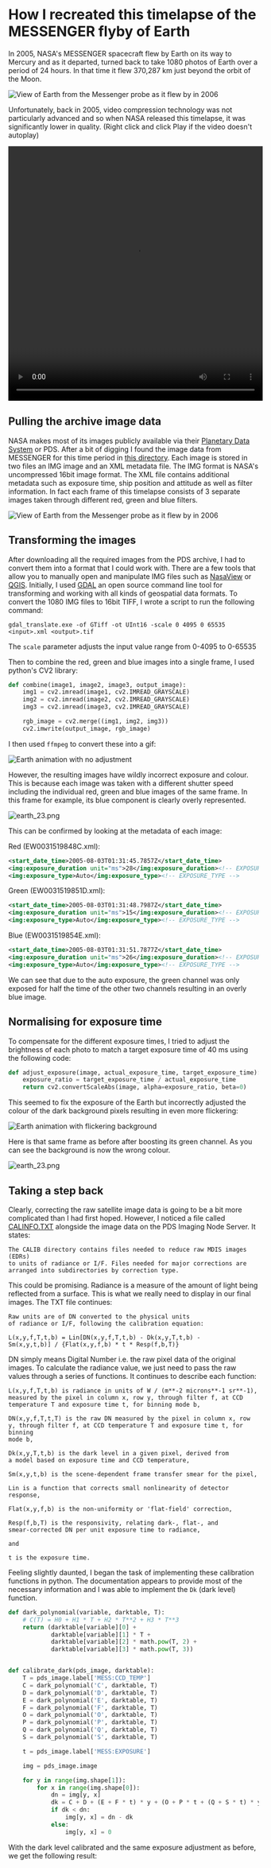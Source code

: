 
# How I recreated this timelapse of the MESSENGER flyby of Earth 

In 2005, NASA's MESSENGER spacecraft flew by Earth on its way to Mercury and as it departed, turned back to take 1080 
photos of Earth over a period of 24 hours. In that time it flew 370,287 km just beyond the orbit of the Moon.

![View of Earth from the Messenger probe as it flew by in 2006]({{site.baseurl}}/assets/images/EarthAnimation.gif)

Unfortunately, back in 2005, video compression technology was not particularly advanced and so when NASA released this 
timelapse, it was significantly lower in quality. (Right click and click Play if the video doesn't autoplay)

<video autoplay="autoplay" loop="loop" width="512" height="512">
  <source src="{{site.baseurl}}/assets/video/MESSENGEREarthDeparture.mp4" type="video/mp4">
</video>

## Pulling the archive image data

NASA makes most of its images publicly available via their [Planetary Data System](https://pds.nasa.gov/) or PDS. After
a bit of digging I found the image data from MESSENGER for this time period in 
[this directory](https://pdsimage2.wr.usgs.gov/Messenger/MSGRMDS_1001/). Each image is stored in two files an IMG image
and an XML metadata file. The IMG format is NASA's uncompressed 16bit image format. The XML file contains additional
metadata such as exposure time, ship position and attitude as well as filter information. In fact each frame of this
timelapse consists of 3 separate images taken through different red, green and blue filters.

![View of Earth from the Messenger probe as it flew by in 2006]({{site.baseurl}}/assets/images/MessengerFrames.gif)

## Transforming the images

After downloading all the required images from the PDS archive, I had to convert them into a format that I could work
with. There are a few tools that allow you to manually open and manipulate IMG files such as [NasaView](https://pds.nasa.gov/tools/about/pds3-tools/nasa-view.shtml) or 
[QGIS](https://www.qgis.org). Initially, I used [GDAL](https://gdal.org/) an open source command line tool for transforming and working with all kinds 
of geospatial data formats. To convert the 1080 IMG files to 16bit TIFF, I wrote a script to run the following command:

```commandline
gdal_translate.exe -of GTiff -ot UInt16 -scale 0 4095 0 65535 <input>.xml <output>.tif
```

The `scale` parameter adjusts the input value range from 0-4095 to 0-65535

Then to combine the red, green and blue images into a single frame, I used python's CV2 library:

```python
def combine(image1, image2, image3, output_image):
    img1 = cv2.imread(image1, cv2.IMREAD_GRAYSCALE)
    img2 = cv2.imread(image2, cv2.IMREAD_GRAYSCALE)
    img3 = cv2.imread(image3, cv2.IMREAD_GRAYSCALE)

    rgb_image = cv2.merge((img1, img2, img3))
    cv2.imwrite(output_image, rgb_image)
```

I then used `ffmpeg` to convert these into a gif:

![Earth animation with no adjustment]({{site.baseurl}}/assets/images/EarthAnimationRaw.gif)

However, the resulting images have wildly incorrect exposure and colour. This is because each image was taken with a
different shutter speed including the individual red, green and blue images of the same frame. In this frame for 
example, its blue component is clearly overly represented. 

![earth_23.png]({{site.baseurl}}/assets/images/EarthFrame23.png)


This can be confirmed by looking at the metadata of each image:

Red (EW0031519848C.xml): 
```xml
<start_date_time>2005-08-03T01:31:45.7857Z</start_date_time>
<img:exposure_duration unit="ms">28</img:exposure_duration><!-- EXPOSURE_DURATION -->
<img:exposure_type>Auto</img:exposure_type><!-- EXPOSURE_TYPE -->
```

Green (EW0031519851D.xml):
```xml
<start_date_time>2005-08-03T01:31:48.7987Z</start_date_time>
<img:exposure_duration unit="ms">15</img:exposure_duration><!-- EXPOSURE_DURATION -->
<img:exposure_type>Auto</img:exposure_type><!-- EXPOSURE_TYPE -->
```

Blue (EW0031519854E.xml):
```xml
<start_date_time>2005-08-03T01:31:51.7877Z</start_date_time>
<img:exposure_duration unit="ms">26</img:exposure_duration><!-- EXPOSURE_DURATION -->
<img:exposure_type>Auto</img:exposure_type><!-- EXPOSURE_TYPE -->
```

We can see that due to the auto exposure, the green channel was only exposed for half the time of the other two channels
resulting in an overly blue image.

## Normalising for exposure time

To compensate for the different exposure times, I tried to adjust the brightness of each photo to match a target exposure
time of 40 ms using the following code:

```python
def adjust_exposure(image, actual_exposure_time, target_exposure_time):
    exposure_ratio = target_exposure_time / actual_exposure_time
    return cv2.convertScaleAbs(image, alpha=exposure_ratio, beta=0)
```

This seemed to fix the exposure of the Earth but incorrectly adjusted the colour of the dark background pixels resulting
in even more flickering:

![Earth animation with flickering background]({{site.baseurl}}/assets/images/EarthAnimationFixedExposure.gif)

Here is that same frame as before after boosting its green channel. As you can see the background is now the wrong colour.

![earth_23.png]({{site.baseurl}}/assets/images/EarthFrame23FixedExposure.png)

## Taking a step back

Clearly, correcting the raw satellite image data is going to be a bit more complicated than I had first hoped. However,
I noticed a file called [CALINFO.TXT](https://d3fhgbbgskqro0.cloudfront.net/MSGRMDS_1001/CALIB/CALINFO.TXT) alongside 
the image data on the PDS Imaging Node Server. It states:

```
The CALIB directory contains files needed to reduce raw MDIS images (EDRs)
to units of radiance or I/F. Files needed for major corrections are
arranged into subdirectories by correction type.
```

This could be promising. Radiance is a measure of the amount of light being reflected from a surface. This is what we
really need to display in our final images. The TXT file continues:

```
Raw units are of DN converted to the physical units
of radiance or I/F, following the calibration equation:

L(x,y,f,T,t,b) = Lin[DN(x,y,f,T,t,b) - Dk(x,y,T,t,b) - 
Sm(x,y,t,b)] / {Flat(x,y,f,b) * t * Resp(f,b,T)}
```

DN simply means Digital Number i.e. the raw pixel data of the original images. To calculate the radiance value, we just
need to pass the raw values through a series of functions. It continues to describe each function:

```
L(x,y,f,T,t,b) is radiance in units of W / (m**-2 microns**-1 sr**-1),
measured by the pixel in column x, row y, through filter f, at CCD
temperature T and exposure time t, for binning mode b,

DN(x,y,f,T,t,T) is the raw DN measured by the pixel in column x, row
y, through filter f, at CCD temperature T and exposure time t, for binning
mode b, 

Dk(x,y,T,t,b) is the dark level in a given pixel, derived from
a model based on exposure time and CCD temperature,

Sm(x,y,t,b) is the scene-dependent frame transfer smear for the pixel,

Lin is a function that corrects small nonlinearity of detector response,

Flat(x,y,f,b) is the non-uniformity or 'flat-field' correction,

Resp(f,b,T) is the responsivity, relating dark-, flat-, and
smear-corrected DN per unit exposure time to radiance,

and

t is the exposure time.
```

Feeling slightly daunted, I began the task of implementing these calibration functions in python. The documentation
appears to provide most of the necessary information and I was able to implement the `Dk` (dark level) function.

```python
def dark_polynomial(variable, darktable, T):
    # C(T) = H0 + H1 * T + H2 * T**2 + H3 * T**3
    return (darktable[variable][0] +
            darktable[variable][1] * T +
            darktable[variable][2] * math.pow(T, 2) +
            darktable[variable][3] * math.pow(T, 3))


def calibrate_dark(pds_image, darktable):
    T = pds_image.label['MESS:CCD_TEMP']
    C = dark_polynomial('C', darktable, T)
    D = dark_polynomial('D', darktable, T)
    E = dark_polynomial('E', darktable, T)
    F = dark_polynomial('F', darktable, T)
    O = dark_polynomial('O', darktable, T)
    P = dark_polynomial('P', darktable, T)
    Q = dark_polynomial('Q', darktable, T)
    S = dark_polynomial('S', darktable, T)

    t = pds_image.label['MESS:EXPOSURE']

    img = pds_image.image

    for y in range(img.shape[1]):
        for x in range(img.shape[0]):
            dn = img[y, x]
            dk = C + D + (E + F * t) * y + (O + P * t + (Q + S * t) * y) * x
            if dk < dn:
                img[y, x] = dn - dk
            else:
                img[y, x] = 0
```

With the dark level calibrated and the same exposure adjustment as before, we get the following result: